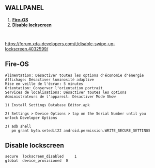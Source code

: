 ## WALLPANEL

1. **[Fire-OS](#fire-os)**
2. **[Disable lockscreen](#disable-lockscreen)**

<br/>

https://forum.xda-developers.com/t/disable-swipe-up-lockscreen.4032599/


## Fire-OS
```
Alimentation: Désactiver toutes les options d'économie d'énergie
Affichage: Désactiver luminosité adaptive
Mise en veille de l'écran: 5 minutes
Orientation: Conserver l'orientation portrait
Services de localisations: Désactiver toutes les options
Administrateurs de l'appareil: Désactiver Mode Show
```


```
1) Install Settings Database Editor.apk

2) Settings > Device Options > tap on the Serial Number until you unlock Developer Options

3) adb shell
   pm grant by4a.setedit22 android.permission.WRITE_SECURE_SETTINGS
```

## Disable lockscreen

```
secure 	lockscreen_disabled 	1
global 	device_provisioned 	0
```
